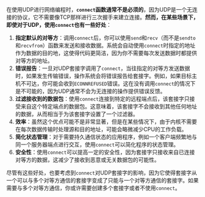 在使用UDP进行网络编程时，**`connect`函数通常不是必须的**，因为UDP是一个无连接的协议，它不需要像TCP那样进行三次握手来建立连接。**然而，在某些场景下，即使对于UDP，使用`connect`也有一些好处**：

1. **指定默认的对等方**：调用`connect`后，你可以使用`send`和`recv`（而不是`sendto`和`recvfrom`）函数来发送和接收数据。系统会自动使用`connect`时指定的地址作为数据的目的地，这使得代码更简洁，因为你不需要每次发送数据时都提供对等方的地址。
2. **错误报告**：一旦对UDP套接字调用了`connect`，当往指定的对等方发送数据时，如果发生传输错误，操作系统会将错误报告给套接字。例如，如果目标主机不可达，你可能会收到`ECONNREFUSED`错误。这在没有调用`connect`的情况下是不可能的，因为UDP通常不会为无连接的操作提供错误反馈。
3. **过滤接收到的数据包**：使用`connect`连接到特定的远程端点后，该套接字只接受来自这个特定端点的数据包。这意味着，该套接字不会接收到其他任何地址的数据，从而相当于为该套接字设置了一个过滤器。
4. **效率**：虽然这个优点可能不是非常显著，但是在某些情况下，由于内核不需要在每次数据传输时处理源和目的地址，可能会略微减少CPU的工作负载。
5. **简化状态管理**：对于需要持久通信状态的应用程序，例如一个客户端频繁地与同一个服务器端点进行交互，使用`connect`可以简化程序的状态管理。
6. **安全性**：使用`connect`可以提高一定的安全性，因为套接字只接收来自已连接对等方的数据，这减少了接收到恶意或无关数据包的可能性。

尽管有这些好处，也要考虑到`connect`对UDP套接字的影响，因为它使得套接字从一个可以与多个对等方通信的套接字变成了只能与一个对等方通信的套接字。如果需要与多个对等方通信，你或许需要创建多个套接字或者不使用`connect`。